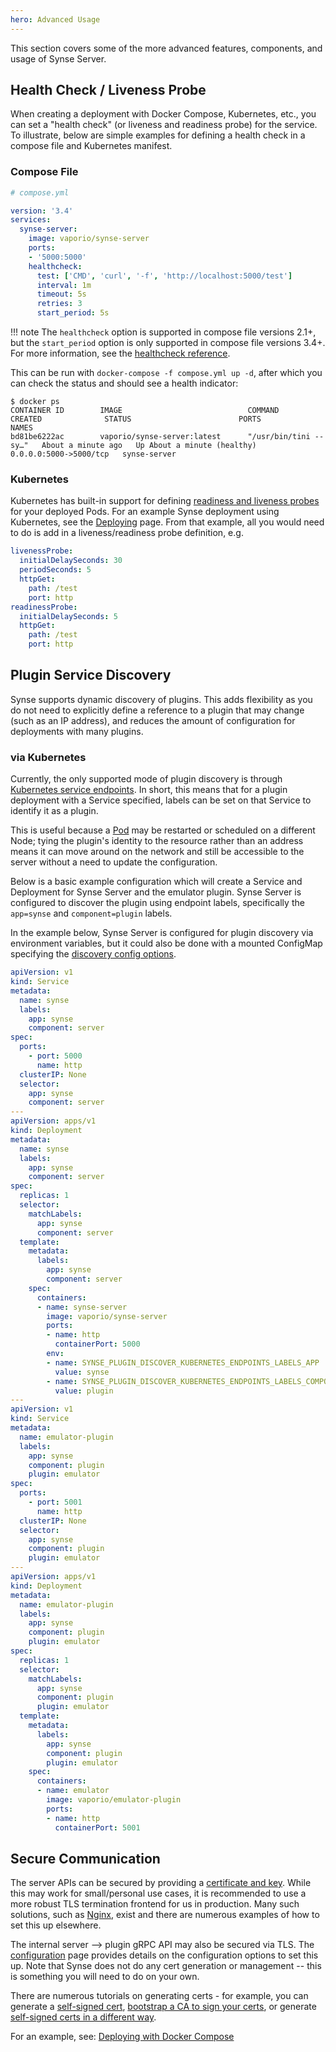 ```yaml
---
hero: Advanced Usage 
---
```


This section covers some of the more advanced features, components, and usage
of Synse Server.

## Health Check / Liveness Probe

When creating a deployment with Docker Compose, Kubernetes, etc., you can set a
"health check" (or liveness and readiness probe) for the service. To illustrate,
below are simple examples for defining a health check in a compose file and
Kubernetes manifest.

### Compose File

```yaml
# compose.yml

version: '3.4'
services:
  synse-server:
    image: vaporio/synse-server
    ports:
    - '5000:5000'
    healthcheck:
      test: ['CMD', 'curl', '-f', 'http://localhost:5000/test']
      interval: 1m
      timeout: 5s
      retries: 3
      start_period: 5s  
```

!!! note
    The `healthcheck` option is supported in compose file versions 2.1+, but the
    `start_period` option is only supported in compose file versions 3.4+. For more
    information, see the [healthcheck reference](https://docs.docker.com/compose/compose-file/#healthcheck).


This can be run with `docker-compose -f compose.yml up -d`, after which you can check the
status and should see a health indicator:

```console
$ docker ps
CONTAINER ID        IMAGE                            COMMAND                  CREATED              STATUS                        PORTS                    NAMES
bd81be6222ac        vaporio/synse-server:latest      "/usr/bin/tini -- sy…"   About a minute ago   Up About a minute (healthy)   0.0.0.0:5000->5000/tcp   synse-server
```

### Kubernetes

Kubernetes has built-in support for defining [readiness and liveness probes](https://kubernetes.io/docs/tasks/configure-pod-container/configure-liveness-readiness-probes/)
for your deployed Pods. For an example Synse deployment using Kubernetes, see the [Deploying](deploying.md#deploying-with-kubernetes)
page. From that example, all you would need to do is add in a liveness/readiness
probe definition, e.g.

```yaml
livenessProbe:
  initialDelaySeconds: 30
  periodSeconds: 5
  httpGet:
    path: /test
    port: http
readinessProbe:
  initialDelaySeconds: 5
  httpGet:
    path: /test
    port: http
```


## Plugin Service Discovery

Synse supports dynamic discovery of plugins. This adds flexibility as you do not need to
explicitly define a reference to a plugin that may change (such as an IP address), and 
reduces the amount of configuration for deployments with many plugins.

### via Kubernetes

Currently, the only supported mode of plugin discovery is through [Kubernetes service endpoints](https://kubernetes.io/docs/concepts/services-networking/service/).
In short, this means that for a plugin deployment with a Service specified,
labels can be set on that Service to identify it as a plugin. 

This is useful because a [Pod](https://kubernetes.io/docs/concepts/workloads/pods/pod/) may
be restarted or scheduled on a different Node; tying the plugin's identity to the resource
rather than an address means it can move around on the network and still be accessible to
the server without a need to update the configuration.

Below is a basic example configuration which will create a Service and
Deployment for Synse Server and the emulator plugin. Synse Server is configured to discover the
plugin using endpoint labels, specifically the `app=synse` and `component=plugin` labels.

In the example below, Synse Server is configured for plugin discovery via environment variables,
but it could also be done with a mounted ConfigMap specifying the [discovery config options](configuration.md#discover).

```yaml
apiVersion: v1
kind: Service
metadata:
  name: synse
  labels:
    app: synse
    component: server
spec:
  ports:
    - port: 5000
      name: http
  clusterIP: None
  selector:
    app: synse
    component: server
---
apiVersion: apps/v1
kind: Deployment
metadata:
  name: synse
  labels:
    app: synse
    component: server
spec:
  replicas: 1
  selector:
    matchLabels:
      app: synse
      component: server
  template:
    metadata:
      labels:
        app: synse
        component: server
    spec:
      containers:
      - name: synse-server
        image: vaporio/synse-server
        ports:
        - name: http
          containerPort: 5000
        env:
        - name: SYNSE_PLUGIN_DISCOVER_KUBERNETES_ENDPOINTS_LABELS_APP
          value: synse
        - name: SYNSE_PLUGIN_DISCOVER_KUBERNETES_ENDPOINTS_LABELS_COMPONENT
          value: plugin
---
apiVersion: v1
kind: Service
metadata:
  name: emulator-plugin
  labels:
    app: synse
    component: plugin
    plugin: emulator
spec:
  ports:
    - port: 5001
      name: http
  clusterIP: None
  selector:
    app: synse
    component: plugin
    plugin: emulator
---
apiVersion: apps/v1
kind: Deployment
metadata:
  name: emulator-plugin
  labels:
    app: synse
    component: plugin
    plugin: emulator
spec:
  replicas: 1
  selector:
    matchLabels:
      app: synse
      component: plugin
      plugin: emulator
  template:
    metadata:
      labels:
        app: synse
        component: plugin
        plugin: emulator
    spec:
      containers:
      - name: emulator
        image: vaporio/emulator-plugin
        ports:
        - name: http
          containerPort: 5001
```

## Secure Communication

The server APIs can be secured by providing a [certificate and key](configuration.md#ssl). While
this may work for small/personal use cases, it is recommended to use a more robust TLS termination
frontend for us in production. Many such solutions, such as [Nginx](https://www.nginx.com/), exist
and there are numerous examples of how to set this up elsewhere.

The internal server --> plugin gRPC API may also be secured via TLS. The [configuration](configuration.md)
page provides details on the configuration options to set this up. Note that Synse does not do any
cert generation or management -- this is something you will need to do on your own.

There are numerous tutorials on generating certs - for example, you can generate a [self-signed cert](https://www.digitalocean.com/community/tutorials/openssl-essentials-working-with-ssl-certificates-private-keys-and-csrs),
[bootstrap a CA to sign your certs](https://github.com/square/certstrap), or generate [self-signed certs
in a different way](https://coreos.com/os/docs/latest/generate-self-signed-certificates.html).

For an example, see: [Deploying with Docker Compose](deploying.md#deploying-with-docker-compose)